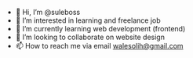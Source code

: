 - 👋 Hi, I’m @suleboss
- 👀 I’m interested in learning and freelance job
- 🌱 I’m currently learning web development (frontend)
- 💞️ I’m looking to collaborate on website design
- 📫 How to reach me via email walesolih@gmail.com

<!---
suleboss/suleboss is a ✨ special ✨ repository because its `README.md` (this file) appears on your GitHub profile.
You can click the Preview link to take a look at your changes.
--->

